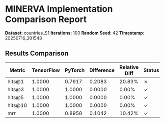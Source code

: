# MINERVA Implementation Comparison Report

**Dataset**: countries_S1
**Iterations**: 100
**Random Seed**: 42
**Timestamp**: 20250716_201543
## Results Comparison

| Metric | TensorFlow | PyTorch | Difference | Relative Diff | Status |
|--------|------------|---------|------------|---------------|--------|
| hits@1 | 1.0000 | 0.7917 | 0.2083 | 20.83% | ✗ |
| hits@3 | 1.0000 | 1.0000 | 0.0000 | 0.00% | ✓ |
| hits@5 | 1.0000 | 1.0000 | 0.0000 | 0.00% | ✓ |
| hits@10 | 1.0000 | 1.0000 | 0.0000 | 0.00% | ✓ |
| mrr | 1.0000 | 0.8958 | 0.1042 | 10.42% | ✓ |
